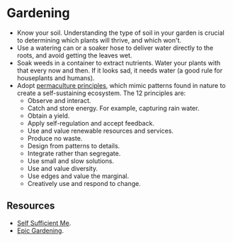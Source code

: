 # Gardening

- Know your soil. Understanding the type of soil in your garden is crucial to determining which plants will thrive, and which won't.
- Use a watering can or a soaker hose to deliver water directly to the roots, and avoid getting the leaves wet.
- Soak weeds in a container to extract nutrients. Water your plants with that every now and then. If it looks sad, it needs water (a good rule for houseplants and humans).
- Adopt [permaculture principles](https://youtu.be/acjpwIxZzlA), which mimic patterns found in nature to create a self-sustaining ecosystem. The 12 principles are:
  - Observe and interact.
  - Catch and store energy. For example, capturing rain water.
  - Obtain a yield.
  - Apply self-regulation and accept feedback.
  - Use and value renewable resources and services.
  - Produce no waste.
  - Design from patterns to details.
  - Integrate rather than segregate.
  - Use small and slow solutions.
  - Use and value diversity.
  - Use edges and value the marginal.
  - Creatively use and respond to change.

## Resources

- [Self Sufficient Me](https://www.youtube.com/@Selfsufficientme).
- [Epic Gardening](https://www.youtube.com/@epicgardening).
